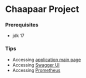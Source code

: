 # Chaapaar Project

### Prerequisites
* jdk 17

### Tips

* Accessing [application main page](http://localhost:8080/chaapaar/)
* Accessing [Swagger UI](http://localhost:8080/chaapaar/swagger-ui/index.html)
* Accessing [Prometheus](http://localhost:8080/chaapaar/actuator/prometheus)